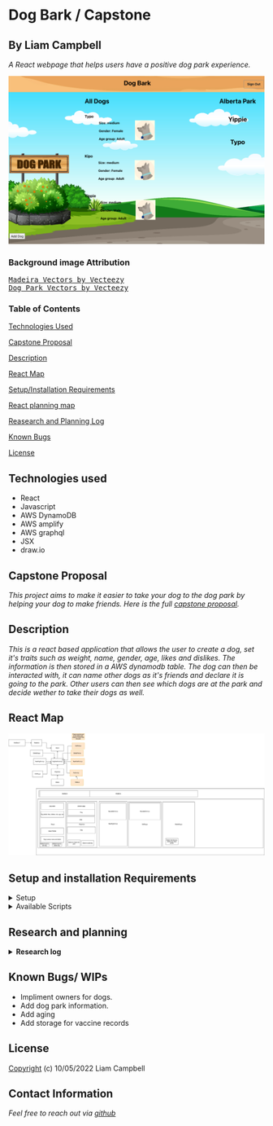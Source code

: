 # Dog Bark / Capstone

## By Liam Campbell

_A React webpage that helps users have a positive dog park experience._ 

![Main app image.](src/Img/applicationDemo.png)

### Background image Attribution

<pre>
<a href="https://www.vecteezy.com/free-vector/madeira">Madeira Vectors by Vecteezy</a>
<a href="https://www.vecteezy.com/free-vector/dog-park">Dog Park Vectors by Vecteezy</a>
</pre>

### Table of Contents

[Technologies Used](#technologies-used)  

[Capstone Proposal](#capstone-proposal)
 
[Description](#description)
 
[React Map](#react-map)

[Setup/Installation Requirements](#setup-and-installation-requirements)

[React planning map](#react-map)

[Reasearch and Planning Log](#research-and-planning) 

[Known Bugs](#known-bugs) 
 
[License](#License)

## Technologies used
* React
* Javascript
* AWS DynamoDB
* AWS amplify
* AWS graphql
* JSX
* draw.io

## Capstone Proposal 

_This project aims to make it easier to take your dog to the dog park by helping your dog to make friends. Here is the full [capstone proposal](./CapstonePropsal.md)._


## Description 

_This is a react based application that allows the user to create a dog, set it's traits such as weight, name, gender, age, likes and dislikes. The information is then stored in a AWS dynamodb table. The dog can then be interacted with, it can name other dogs as it's friends and declare it is going to the park. Other users can then see which dogs are at the park and decide wether to take their dogs as well._ 

## React Map

![project diagram](Capstonediagram.drawio.png)

## Setup and installation Requirements

<details>
<summary>Setup</summary>
* Fork this repsitory from github: https://github.com/lcmpbll/Capstone to your desktop

* Navigate to the top level of the directory.

* In your terminal `$npm install`

* Set up an AWS service account. Create a free account [here](https://aws.amazon.com/free/?trk=fce796e8-4ceb-48e0-9767-89f7873fac3d&sc_channel=ps&s_kwcid=AL!4422!3!592542020599!e!!g!!aws&ef_id=Cj0KCQjw1vSZBhDuARIsAKZlijR_PojG3JT5EPtzKwuKZigQwvzsbjQIr83oSXeJWAZ9t2wuV1_JA0caAhWKEALw_wcB:G:s&s_kwcid=AL!4422!3!592542020599!e!!g!!aws&all-free-tier.sort-by=item.additionalFields.SortRank&all-free-tier.sort-order=asc&awsf.Free%20Tier%20Types=*all&awsf.Free%20Tier%20Categories=*all)


* I followed [these](https://aws.amazon.com/getting-started/hands-on/build-react-app-amplify-graphql/) instructions to host my website on amplify, modules 1-4.

- * Log in to the [AWS management console](https://us-west-2.console.aws.amazon.com/console/)

- * Select AWS amplify getting started. 

- * Select your github repo for this project. 

- * Select the repository branch for this project. 

- * Accept default settings.

- * Install amplify CLI `$nmp install -g @aws-amplify/cli`

- * Configure amplify CLI `$ amplify configure`

- * In the amplify console select <strong>Backend environments</strong> and choose <strong>Get Started</strong>. Wati for the back end to be deployed.

- * On the back end environements tab, choose <strong>Launch studio</strong>

- * Return to the back end environments tab and expand the Local setup instructions section. Copy the command to your clipboard and open the terminal on your computer. 

- * Paste the command in to your terminal and follow the set up instructions. 

` ? Choose your default editor: Visual Studio Code
? Choose the type of app that you're building javascript
? What javascript framework are you using react
? Source Directory Path:  src 
? Distribution Directory Path: build
? Build Command:  npm run-script build
? Start Command: npm run-script start
? Do you plan on modifying this backend? Y `

- * You can continue to follow the module to add authentication. 

- * Add a GraphQL API to your app run the following command `$ amplify add api` and select these options. 

`? Select from one of the below mentioned services: GraphQL
? Here is the GraphQL API that we will create. Select a setting to edit or continue: Continue
? Choose a schema template: Single object with fields (e.g., "Todo" with ID, name, description)
? Do you want to edit the schema now? (Y/n) yes`

* The graphql schema should aleady be present in the project. 

* Deploy the API `$ amplify push --y`

* Run the app `$npm run start`



</details>

<details>
<summary>Available Scripts</summary>
</details>

## Research and planning

<details>

<summary><strong>Research log</strong></summary>

>### 9/16/22  3hr
>
>> 2p - 2:30
>
>_Read thinking in React._
>
>> 2:30 - 3p
>
>_Research Hooks_
>
>> 3p - 4p
>
>_Research hook side effects_
>
>> 4p - 5p
>
>_Research NoSQL_
>
>### 9/17/22 2hr / 5hr total
>
>> 9a - 10a 
>
>_Continue reasearching NoSQL_
>
>> 10a - 11a
>
>_Read about differences between Firebase and AWS_
>
>### 9/18/22 3hr / 8hr total
>
>> 930a - 10:15a
>
>_Research NoSQL data structure/ differences between SQL and NoSQL._ 
>
>> 10:15a - 10:45a
>
>_Write up capstone proposal, can be found [here](https://docs.google.com/document/d/1yxRCpg8vTEHJAs1Qay7uP65t-RreGbJPicOqEb2ECiM/edit?usp=sharing)_
>
> 10:45 - 11:45
>
>>_Make diagram_
>
>11:45 - 1230
>
>> _Build Dog, DogList, DogParkControl basic structure_
>
>### 9/21/22 8hrs / 16 hrs total
>
>> _Working in app, can create, new dogs with traits, and delete them, can send them to the park._
>
>### 9/24/22 2hrs / 18 hrs total
>
>2p - 4p
>
>> _AWS tutorial, add amplify, display list, use api to call to database, still working on this tutorial, should be able to host images but they are just popping up as broken img files._ 
>
>### 9/27/22 1 hr / 19 hrs total
>
>7p - 8p
>
>>Read about users in Amplify, set up at the park list.
>
>### 9/30/22 3 hrs / 22 hrs total
>
>7:15a - 10:15a 
>
>> _Plan for day, refocus on MVP_
>
> - [x] A user can enter information about their dog, i.e. size, name. likes and dislikes...
>
> - [x] A user can say they are taking their dog to the park
>
> - [x] A user can list other dogs as their dog's friends and see when they are at the park.
>   
>   - [x] Add element to dogs that will take an array of the dog's friend's ids.
>   - [x] Have a spot to display this array.
>
>
>### 10/2/22 2 hrs/ 24 hrs total
>
> 8:15p - 10:15 
>
> - [x] _Impliment AWS, amplify, dynamodb_

</details>

## Known Bugs/ WIPs

* Impliment owners for dogs. 
* Add dog park information.
* Add aging
* Add storage for vaccine records

## License

[Copyright](LICENSE) (c) 10/05/2022 Liam Campbell

## Contact Information 

_Feel free to reach out via [github](https://github.com/lcmpbll)_




